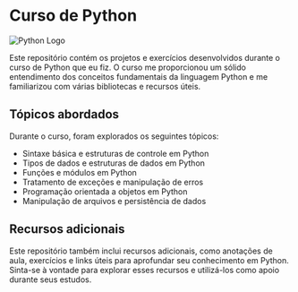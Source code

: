 # Curso de Python

![Python Logo](https://upload.wikimedia.org/wikipedia/commons/thumb/c/c3/Python-logo-notext.svg/200px-Python-logo-notext.svg.png)

Este repositório contém os projetos e exercícios desenvolvidos durante o curso de Python que eu fiz. O curso me proporcionou um sólido entendimento dos conceitos fundamentais da linguagem Python e me familiarizou com várias bibliotecas e recursos úteis.

## Tópicos abordados

Durante o curso, foram explorados os seguintes tópicos:

- Sintaxe básica e estruturas de controle em Python
- Tipos de dados e estruturas de dados em Python
- Funções e módulos em Python
- Tratamento de exceções e manipulação de erros
- Programação orientada a objetos em Python
- Manipulação de arquivos e persistência de dados

## Recursos adicionais

Este repositório também inclui recursos adicionais, como anotações de aula, exercícios e links úteis para aprofundar seu conhecimento em Python. Sinta-se à vontade para explorar esses recursos e utilizá-los como apoio durante seus estudos.

